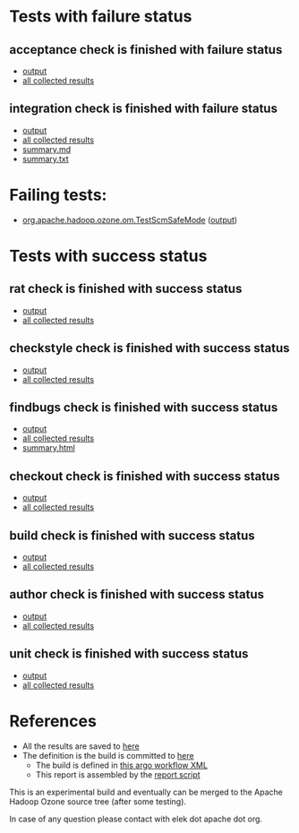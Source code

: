 # Tests with failure status

## acceptance check is finished with failure status

   * [output](https://raw.githubusercontent.com/elek/ozone-ci-03/master/pr/pr-hdds-2292-6hwpg/acceptance/output.log)
   * [all collected results](https://github.com/elek/ozone-ci-03/tree/master/pr/pr-hdds-2292-6hwpg/acceptance)


## integration check is finished with failure status

   * [output](https://raw.githubusercontent.com/elek/ozone-ci-03/master/pr/pr-hdds-2292-6hwpg/integration/output.log)
   * [all collected results](https://github.com/elek/ozone-ci-03/tree/master/pr/pr-hdds-2292-6hwpg/integration)
   * [summary.md](https://github.com/elek/ozone-ci-03/tree/master/pr/pr-hdds-2292-6hwpg/integration/summary.md)
   * [summary.txt](https://github.com/elek/ozone-ci-03/tree/master/pr/pr-hdds-2292-6hwpg/integration/summary.txt)

# Failing tests: 

 * [org.apache.hadoop.ozone.om.TestScmSafeMode](hadoop-ozone/integration-test/org.apache.hadoop.ozone.om.TestScmSafeMode.txt) ([output](hadoop-ozone/integration-test/org.apache.hadoop.ozone.om.TestScmSafeMode-output.txt))


# Tests with success status

## rat check is finished with success status

   * [output](https://raw.githubusercontent.com/elek/ozone-ci-03/master/pr/pr-hdds-2292-6hwpg/rat/output.log)
   * [all collected results](https://github.com/elek/ozone-ci-03/tree/master/pr/pr-hdds-2292-6hwpg/rat)


## checkstyle check is finished with success status

   * [output](https://raw.githubusercontent.com/elek/ozone-ci-03/master/pr/pr-hdds-2292-6hwpg/checkstyle/output.log)
   * [all collected results](https://github.com/elek/ozone-ci-03/tree/master/pr/pr-hdds-2292-6hwpg/checkstyle)


## findbugs check is finished with success status

   * [output](https://raw.githubusercontent.com/elek/ozone-ci-03/master/pr/pr-hdds-2292-6hwpg/findbugs/output.log)
   * [all collected results](https://github.com/elek/ozone-ci-03/tree/master/pr/pr-hdds-2292-6hwpg/findbugs)
   * [summary.html](https://elek.github.io/ozone-ci-03/pr/pr-hdds-2292-6hwpg/findbugs/summary.html)


## checkout check is finished with success status

   * [output](https://raw.githubusercontent.com/elek/ozone-ci-03/master/pr/pr-hdds-2292-6hwpg/checkout/output.log)
   * [all collected results](https://github.com/elek/ozone-ci-03/tree/master/pr/pr-hdds-2292-6hwpg/checkout)


## build check is finished with success status

   * [output](https://raw.githubusercontent.com/elek/ozone-ci-03/master/pr/pr-hdds-2292-6hwpg/build/output.log)
   * [all collected results](https://github.com/elek/ozone-ci-03/tree/master/pr/pr-hdds-2292-6hwpg/build)


## author check is finished with success status

   * [output](https://raw.githubusercontent.com/elek/ozone-ci-03/master/pr/pr-hdds-2292-6hwpg/author/output.log)
   * [all collected results](https://github.com/elek/ozone-ci-03/tree/master/pr/pr-hdds-2292-6hwpg/author)


## unit check is finished with success status

   * [output](https://raw.githubusercontent.com/elek/ozone-ci-03/master/pr/pr-hdds-2292-6hwpg/unit/output.log)
   * [all collected results](https://github.com/elek/ozone-ci-03/tree/master/pr/pr-hdds-2292-6hwpg/unit)




# References

 * All the results are saved to [here](https://github.com/elek/ozone-ci-03/tree/master/pr/pr-hdds-2292-6hwpg/)
 * The definition is the build is committed to [here](https://github.com/elek/argo-ozone)
    * The build is defined in [this argo workflow XML](https://github.com/elek/argo-ozone/blob/master/ozone-build.yaml)
    * This report is assembled by the [report script](https://github.com/elek/argo-ozone/blob/master/scripts/report.sh)

This is an experimental build and eventually can be merged to the Apache Hadoop Ozone source tree (after some testing).

In case of any question please contact with elek dot apache dot org.
